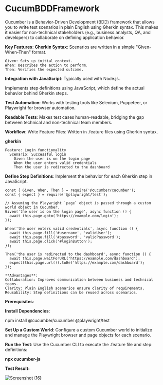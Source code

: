 # CucumBDDFramework
Cucumber is a Behavior-Driven Development (BDD) framework that allows you to write test scenarios in plain English using Gherkin syntax. This makes it easier for non-technical stakeholders (e.g., business analysts, QA, and developers) to collaborate on defining application behavior.

**Key Features:**
**Gherkin Syntax**: Scenarios are written in a simple "Given-When-Then" format.

```
Given: Sets up initial context.
When: Describes the action to perform.
Then: Verifies the expected outcome.
```

**Integration with JavaScript**:
Typically used with Node.js.

Implements step definitions using JavaScript, which define the actual behavior behind Gherkin steps.

**Test Automation**: Works with testing tools like Selenium, Puppeteer, or Playwright for browser automation.

**Readable Tests**: Makes test cases human-readable, bridging the gap between technical and non-technical team members.

**Workflow**:
Write Feature Files: Written in .feature files using Gherkin syntax.

**gherkin**
```
Feature: Login functionality
  Scenario: Successful login
    Given the user is on the login page
    When the user enters valid credentials
    Then the user is redirected to the dashboard
```
    
**Define Step Definitions**: Implement the behavior for each Gherkin step in JavaScript.
```
const { Given, When, Then } = require('@cucumber/cucumber');
const { expect } = require('@playwright/test');

// Assuming the Playwright `page` object is passed through a custom world object in Cucumber.
Given('the user is on the login page', async function () {
  await this.page.goto('https://example.com/login');
});

When('the user enters valid credentials', async function () {
  await this.page.fill('#username', 'validUser'); 
  await this.page.fill('#password', 'validPassword'); 
  await this.page.click('#loginButton'); 
});

Then('the user is redirected to the dashboard', async function () {
  await this.page.waitForURL('https://example.com/dashboard');
  expect(this.page.url()).toBe('https://example.com/dashboard');
});
```

```
**Advantages**:
Collaboration: Improves communication between business and technical teams.
Clarity: Plain English scenarios ensure clarity of requirements.
Reusability: Step definitions can be reused across scenarios.
```

**Prerequisites**:

**Install Dependencies**:

npm install @cucumber/cucumber @playwright/test

**Set Up a Custom World**: 
Configure a custom Cucumber world to initialize and manage the Playwright browser and page objects for each scenario.

**Run the Test**: Use the Cucumber CLI to execute the .feature file and step definitions:

**npx cucumber-js**

**Test Result:**


![Screenshot (16)](https://github.com/user-attachments/assets/27c7f9b8-7c33-417c-9ec1-4dc9dab56f7e)
